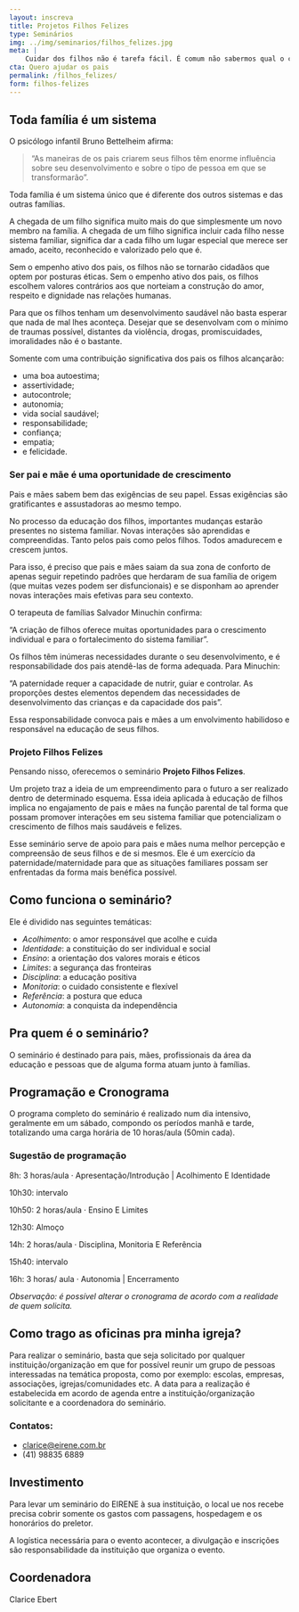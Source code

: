 ```yaml
---
layout: inscreva
title: Projetos Filhos Felizes
type: Seminários
img: ../img/seminarios/filhos_felizes.jpg
meta: |
    Cuidar dos filhos não é tarefa fácil. É comum não sabermos qual o caminho a seguir. Esse seminário é baseado no engajamento dos pais para potencializar um crescimento saudável dos seus filhos.
cta: Quero ajudar os pais
permalink: /filhos_felizes/
form: filhos-felizes
---
```


## Toda família é um sistema

O psicólogo infantil Bruno Bettelheim afirma:

>“As maneiras de os pais criarem seus filhos têm enorme influência sobre seu desenvolvimento e sobre o tipo de pessoa em que se transformarão”.

Toda família é um sistema único que é diferente dos outros sistemas e das outras famílias.

A chegada de um filho significa muito mais do que simplesmente um novo membro na família. A chegada de um filho significa incluir cada filho nesse sistema familiar, significa dar a cada filho um lugar especial que merece ser amado, aceito, reconhecido e valorizado pelo que é.

Sem o empenho ativo dos pais, os filhos não se tornarão cidadãos que optem por posturas éticas. Sem o empenho ativo dos pais, os filhos escolhem valores contrários aos que norteiam a construção do amor, respeito e dignidade nas relações humanas.  

Para que os filhos tenham um desenvolvimento saudável não basta esperar que nada de mal lhes aconteça. Desejar que se desenvolvam com o mínimo de traumas possível, distantes da violência, drogas, promiscuidades, imoralidades não é o bastante.

Somente com uma contribuição significativa dos pais os filhos alcançarão:

* uma boa autoestima;
* assertividade;
* autocontrole;
* autonomia;
* vida social saudável;
* responsabilidade;
* confiança;
* empatia;
* e felicidade.

### Ser pai e mãe é uma oportunidade de crescimento

Pais e mães sabem bem das exigências de seu papel. Essas exigências são gratificantes e assustadoras ao mesmo tempo.

No processo da educação dos filhos, importantes mudanças estarão presentes no sistema familiar. Novas interações são aprendidas e compreendidas. Tanto pelos pais como pelos filhos. Todos amadurecem e crescem juntos.

Para isso, é preciso que pais e mães saiam da sua zona de conforto de apenas seguir repetindo padrões que herdaram de sua família de origem (que muitas vezes podem ser disfuncionais) e se disponham ao aprender novas interações mais efetivas para seu contexto.

O terapeuta de famílias Salvador Minuchin confirma:

 “A criação de filhos oferece muitas oportunidades para o crescimento individual e para o fortalecimento do sistema familiar”.

Os filhos têm inúmeras necessidades durante o seu desenvolvimento, e é responsabilidade dos pais atendê-las de forma adequada. Para Minuchin:

 “A paternidade requer a capacidade de nutrir, guiar e controlar. As proporções destes elementos dependem das necessidades de desenvolvimento das crianças e da capacidade dos pais”.

Essa responsabilidade convoca pais e mães a um envolvimento habilidoso e responsável na educação de seus filhos.

### Projeto Filhos Felizes

Pensando nisso, oferecemos o seminário **Projeto Filhos Felizes**.

Um projeto traz a ideia de um empreendimento para o futuro a ser realizado dentro de determinado esquema. Essa ideia aplicada à educação de filhos implica no engajamento de pais e mães na função parental de tal forma que possam promover interações em seu sistema familiar que potencializam o crescimento de filhos mais saudáveis e felizes.

Esse seminário serve de apoio para pais e mães numa melhor percepção e compreensão de seus filhos e de si mesmos. Ele é um exercício da paternidade/maternidade para que as situações familiares possam ser enfrentadas da forma mais benéfica possível.

## Como funciona o seminário?

Ele é dividido nas seguintes temáticas:

* *Acolhimento*: o amor responsável que acolhe e cuida
* *Identidade*: a constituição do ser individual e social
* *Ensino*: a orientação dos valores morais e éticos
* *Limites*: a segurança das fronteiras
* *Disciplina*: a educação positiva
* *Monitoria*: o cuidado consistente e flexível
* *Referência*: a postura que educa
* *Autonomia*: a conquista da independência

## Pra quem é o seminário?

O seminário é destinado para pais, mães, profissionais da área da educação e pessoas que de alguma forma atuam junto à famílias.

## Programação e Cronograma

O programa completo do seminário é realizado num dia intensivo, geralmente em um sábado, compondo os períodos manhã e tarde, totalizando uma carga horária de 10 horas/aula (50min cada).

### Sugestão de programação

8h: 3 horas/aula · Apresentação/Introdução | Acolhimento E Identidade

10h30: intervalo

10h50: 2 horas/aula · Ensino E Limites

12h30: Almoço

14h: 2 horas/aula · Disciplina, Monitoria E Referência

15h40: intervalo

16h: 3 horas/ aula · Autonomia | Encerramento

*Observação: é possível alterar o cronograma de acordo com a realidade de quem solicita.*

## Como trago as oficinas pra minha igreja?

Para realizar o seminário, basta que seja solicitado por qualquer instituição/organização em que for possível reunir um grupo de pessoas interessadas na temática proposta, como por exemplo: escolas, empresas, associações, igrejas/comunidades etc. A data para a realização é estabelecida em acordo de agenda entre a instituição/organização solicitante e a coordenadora do seminário.

### Contatos:

* clarice@eirene.com.br
* (41) 98835 6889

## Investimento

Para levar um seminário do EIRENE à sua instituição, o local ue nos recebe precisa cobrir somente os gastos com passagens, hospedagem e os honorários do preletor.

A logística necessária para o evento acontecer, a divulgação e inscrições são responsabilidade da instituição que organiza o evento.

## Coordenadora

Clarice Ebert
